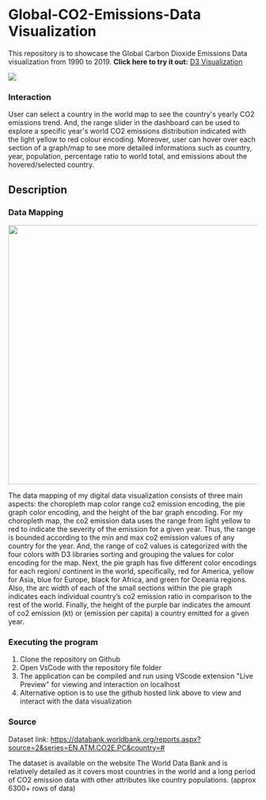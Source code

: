 # Global-CO2-Emissions-Data Visualization

This repository is to showcase the Global Carbon Dioxide Emissions Data visualization from 1990 to 2019. **Click here to try it out:** [D3 Visualization](https://thomaslui003.github.io/Global-CO2-Emissions-DataVisualization/)

<img src="https://github.com/thomaslui003/Global-CO2-Emissions-DataVisualization/raw/main/co2EmissionVis.png">

### Interaction
User can select a country in the world map to see the country's yearly CO2 emissions trend. And, the range slider in the dashboard can be used to explore a specific year's world CO2 emissions distribution indicated with the light yellow to red colour encoding. Moreover, user can hover over each section of a graph/map to see more detailed informations such as country, year, population, percentage ratio to world total, and emissions about the hovered/selected country.  

## Description
  ### Data Mapping

<img src="https://github.com/thomaslui003/Global-CO2-Emissions-DataVisualization/raw/main/dataMapping.jpg" width="807" height="524">

The data mapping of my digital data visualization consists of three main aspects: the choropleth map color range co2 emission encoding, the pie graph color encoding, and the height of the bar graph encoding. For my choropleth map, the co2 emission data uses the range from light yellow to red to indicate the severity of the emission for a given year. Thus, the range is bounded according to the min and max co2 emission values of any country for the year. And, the range of co2 values is categorized with the four colors with D3 libraries sorting and grouping the values for color encoding for the map. Next, the pie graph has five different color encodings for each region/ continent in the world, specifically, red for America, yellow for Asia, blue for Europe, black for Africa, and green for Oceania regions. Also, the arc width of each of the small sections within the pie graph indicates each individual country’s co2 emission ratio in comparison to the rest of the world. Finally, the height of the purple bar indicates the amount of co2 emission (kt)
or (emission per capita) a country emitted for a given year.


### Executing the program

1. Clone the repository on Github
2. Open VsCode with the repository file folder
3. The application can be compiled and run using VScode extension "Live Preview" for viewing and interaction on localhost
4. Alternative option is to use the github hosted link above to view and interact with the data visualization


### Source

Dataset link: https://databank.worldbank.org/reports.aspx?source=2&series=EN.ATM.CO2E.PC&country=#

The dataset is available on the website The World Data Bank and is relatively detailed as it covers most countries in the world and a long period of CO2 emission data with other attributes like country populations. (approx 6300+ rows of data)
